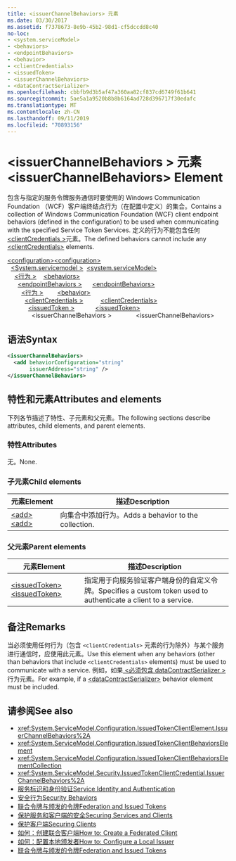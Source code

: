 ```yaml
---
title: <issuerChannelBehaviors> 元素
ms.date: 03/30/2017
ms.assetid: f7378673-8e9b-45b2-98d1-cf5dccdd8c40
no-loc:
- <system.serviceModel>
- <behaviors>
- <endpointBehaviors>
- <behavior>
- <clientCredentials>
- <issuedToken>
- <issuerChannelBehaviors>
- <dataContractSerializer>
ms.openlocfilehash: cbbfb9d3b5af47a360aa82cf837cd6749f61b641
ms.sourcegitcommit: 5ae5a1a9520b8b8b6164ad728d396717f30edafc
ms.translationtype: MT
ms.contentlocale: zh-CN
ms.lasthandoff: 09/11/2019
ms.locfileid: "70893156"
---
```

# <a name="issuerchannelbehaviors-element"></a><span data-ttu-id="0948b-102">\<issuerChannelBehaviors > 元素</span><span class="sxs-lookup"><span data-stu-id="0948b-102">\<issuerChannelBehaviors> Element</span></span>

<span data-ttu-id="0948b-103">包含与指定的服务令牌服务通信时要使用的 Windows Communication Foundation （WCF）客户端终结点行为（在配置中定义）的集合。</span><span class="sxs-lookup"><span data-stu-id="0948b-103">Contains a collection of Windows Communication Foundation (WCF) client endpoint behaviors (defined in the configuration) to be used when communicating with the specified Service Token Services.</span></span> <span data-ttu-id="0948b-104">定义的行为不能包含任何[ \<clientCredentials >](clientcredentials.md)元素。</span><span class="sxs-lookup"><span data-stu-id="0948b-104">The defined behaviors cannot include any [\<clientCredentials>](clientcredentials.md) elements.</span></span>

<span data-ttu-id="0948b-105">[\<configuration>](../configuration-element.md)</span><span class="sxs-lookup"><span data-stu-id="0948b-105">[\<configuration>](../configuration-element.md)</span></span>\
<span data-ttu-id="0948b-106">&nbsp;&nbsp;[\<System.servicemodel >](system-servicemodel.md)</span><span class="sxs-lookup"><span data-stu-id="0948b-106">&nbsp;&nbsp;[\<system.serviceModel>](system-servicemodel.md)</span></span>\
<span data-ttu-id="0948b-107">&nbsp;&nbsp;&nbsp;&nbsp;[\<行为 >](behaviors.md)</span><span class="sxs-lookup"><span data-stu-id="0948b-107">&nbsp;&nbsp;&nbsp;&nbsp;[\<behaviors>](behaviors.md)</span></span>\
<span data-ttu-id="0948b-108">&nbsp;&nbsp;&nbsp;&nbsp;&nbsp;&nbsp;[\<endpointBehaviors >](endpointbehaviors.md)</span><span class="sxs-lookup"><span data-stu-id="0948b-108">&nbsp;&nbsp;&nbsp;&nbsp;&nbsp;&nbsp;[\<endpointBehaviors>](endpointbehaviors.md)</span></span>\
<span data-ttu-id="0948b-109">&nbsp;&nbsp;&nbsp;&nbsp;&nbsp;&nbsp;&nbsp;&nbsp;[\<行为 >](behavior-of-endpointbehaviors.md)</span><span class="sxs-lookup"><span data-stu-id="0948b-109">&nbsp;&nbsp;&nbsp;&nbsp;&nbsp;&nbsp;&nbsp;&nbsp;[\<behavior>](behavior-of-endpointbehaviors.md)</span></span>\
<span data-ttu-id="0948b-110">&nbsp;&nbsp;&nbsp;&nbsp;&nbsp;&nbsp;&nbsp;&nbsp;&nbsp;&nbsp;[\<clientCredentials >](clientcredentials.md)</span><span class="sxs-lookup"><span data-stu-id="0948b-110">&nbsp;&nbsp;&nbsp;&nbsp;&nbsp;&nbsp;&nbsp;&nbsp;&nbsp;&nbsp;[\<clientCredentials>](clientcredentials.md)</span></span>\
<span data-ttu-id="0948b-111">&nbsp;&nbsp;&nbsp;&nbsp;&nbsp;&nbsp;&nbsp;&nbsp;&nbsp;&nbsp;&nbsp;&nbsp;[\<issuedToken >](issuedtoken.md)</span><span class="sxs-lookup"><span data-stu-id="0948b-111">&nbsp;&nbsp;&nbsp;&nbsp;&nbsp;&nbsp;&nbsp;&nbsp;&nbsp;&nbsp;&nbsp;&nbsp;[\<issuedToken>](issuedtoken.md)</span></span>\
<span data-ttu-id="0948b-112">&nbsp;&nbsp;&nbsp;&nbsp;&nbsp;&nbsp;&nbsp;&nbsp;&nbsp;&nbsp;&nbsp;&nbsp;&nbsp;&nbsp;\<issuerChannelBehaviors ></span><span class="sxs-lookup"><span data-stu-id="0948b-112">&nbsp;&nbsp;&nbsp;&nbsp;&nbsp;&nbsp;&nbsp;&nbsp;&nbsp;&nbsp;&nbsp;&nbsp;&nbsp;&nbsp;\<issuerChannelBehaviors></span></span>

## <a name="syntax"></a><span data-ttu-id="0948b-113">语法</span><span class="sxs-lookup"><span data-stu-id="0948b-113">Syntax</span></span>

```xml
<issuerChannelBehaviors>
  <add behaviorConfiguration="string"
       issuerAddress="string" />
</issuerChannelBehaviors>
```

## <a name="attributes-and-elements"></a><span data-ttu-id="0948b-114">特性和元素</span><span class="sxs-lookup"><span data-stu-id="0948b-114">Attributes and elements</span></span>

<span data-ttu-id="0948b-115">下列各节描述了特性、子元素和父元素。</span><span class="sxs-lookup"><span data-stu-id="0948b-115">The following sections describe attributes, child elements, and parent elements.</span></span>

### <a name="attributes"></a><span data-ttu-id="0948b-116">特性</span><span class="sxs-lookup"><span data-stu-id="0948b-116">Attributes</span></span>

<span data-ttu-id="0948b-117">无。</span><span class="sxs-lookup"><span data-stu-id="0948b-117">None.</span></span>

### <a name="child-elements"></a><span data-ttu-id="0948b-118">子元素</span><span class="sxs-lookup"><span data-stu-id="0948b-118">Child elements</span></span>

|<span data-ttu-id="0948b-119">元素</span><span class="sxs-lookup"><span data-stu-id="0948b-119">Element</span></span>|<span data-ttu-id="0948b-120">描述</span><span class="sxs-lookup"><span data-stu-id="0948b-120">Description</span></span>|
|-------------|-----------------|
|[<span data-ttu-id="0948b-121">\<add></span><span class="sxs-lookup"><span data-stu-id="0948b-121">\<add></span></span>](add-of-issuerchannelbehaviors.md)|<span data-ttu-id="0948b-122">向集合中添加行为。</span><span class="sxs-lookup"><span data-stu-id="0948b-122">Adds a behavior to the collection.</span></span>|

### <a name="parent-elements"></a><span data-ttu-id="0948b-123">父元素</span><span class="sxs-lookup"><span data-stu-id="0948b-123">Parent elements</span></span>

|<span data-ttu-id="0948b-124">元素</span><span class="sxs-lookup"><span data-stu-id="0948b-124">Element</span></span>|<span data-ttu-id="0948b-125">描述</span><span class="sxs-lookup"><span data-stu-id="0948b-125">Description</span></span>|
|-------------|-----------------|
|[<span data-ttu-id="0948b-126">\<issuedToken></span><span class="sxs-lookup"><span data-stu-id="0948b-126">\<issuedToken></span></span>](issuedtoken.md)|<span data-ttu-id="0948b-127">指定用于向服务验证客户端身份的自定义令牌。</span><span class="sxs-lookup"><span data-stu-id="0948b-127">Specifies a custom token used to authenticate a client to a service.</span></span>|

## <a name="remarks"></a><span data-ttu-id="0948b-128">备注</span><span class="sxs-lookup"><span data-stu-id="0948b-128">Remarks</span></span>

<span data-ttu-id="0948b-129">当必须使用任何行为（包含 `<clientCredentials>` 元素的行为除外）与某个服务进行通信时，应使用此元素。</span><span class="sxs-lookup"><span data-stu-id="0948b-129">Use this element when any behaviors (other than behaviors that include `<clientCredentials>` elements) must be used to communicate with a service.</span></span> <span data-ttu-id="0948b-130">例如，如果[ \<必须包含 dataContractSerializer >](datacontractserializer-element.md)行为元素。</span><span class="sxs-lookup"><span data-stu-id="0948b-130">For example, if a [\<dataContractSerializer>](datacontractserializer-element.md) behavior element must be included.</span></span>

## <a name="see-also"></a><span data-ttu-id="0948b-131">请参阅</span><span class="sxs-lookup"><span data-stu-id="0948b-131">See also</span></span>

- <xref:System.ServiceModel.Configuration.IssuedTokenClientElement.IssuerChannelBehaviors%2A>
- <xref:System.ServiceModel.Configuration.IssuedTokenClientBehaviorsElement>
- <xref:System.ServiceModel.Configuration.IssuedTokenClientBehaviorsElementCollection>
- <xref:System.ServiceModel.Security.IssuedTokenClientCredential.IssuerChannelBehaviors%2A>
- [<span data-ttu-id="0948b-132">服务标识和身份验证</span><span class="sxs-lookup"><span data-stu-id="0948b-132">Service Identity and Authentication</span></span>](../../../wcf/feature-details/service-identity-and-authentication.md)
- [<span data-ttu-id="0948b-133">安全行为</span><span class="sxs-lookup"><span data-stu-id="0948b-133">Security Behaviors</span></span>](../../../wcf/feature-details/security-behaviors-in-wcf.md)
- [<span data-ttu-id="0948b-134">联合令牌与颁发的令牌</span><span class="sxs-lookup"><span data-stu-id="0948b-134">Federation and Issued Tokens</span></span>](../../../wcf/feature-details/federation-and-issued-tokens.md)
- [<span data-ttu-id="0948b-135">保护服务和客户端的安全</span><span class="sxs-lookup"><span data-stu-id="0948b-135">Securing Services and Clients</span></span>](../../../wcf/feature-details/securing-services-and-clients.md)
- [<span data-ttu-id="0948b-136">保护客户端</span><span class="sxs-lookup"><span data-stu-id="0948b-136">Securing Clients</span></span>](../../../wcf/securing-clients.md)
- [<span data-ttu-id="0948b-137">如何：创建联合客户端</span><span class="sxs-lookup"><span data-stu-id="0948b-137">How to: Create a Federated Client</span></span>](../../../wcf/feature-details/how-to-create-a-federated-client.md)
- [<span data-ttu-id="0948b-138">如何：配置本地颁发者</span><span class="sxs-lookup"><span data-stu-id="0948b-138">How to: Configure a Local Issuer</span></span>](../../../wcf/feature-details/how-to-configure-a-local-issuer.md)
- [<span data-ttu-id="0948b-139">联合令牌与颁发的令牌</span><span class="sxs-lookup"><span data-stu-id="0948b-139">Federation and Issued Tokens</span></span>](../../../wcf/feature-details/federation-and-issued-tokens.md)
